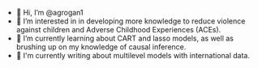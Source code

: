 - 👋 Hi, I’m @agrogan1
- 👀 I’m interested in in developing more knowledge to reduce violence against children and Adverse Childhood Experiences (ACEs).
- 🌱 I’m currently learning about CART and lasso models, as well as brushing up on my knowledge of causal inference.
- 📘 I'm currently writing about multilevel models with international data.

<!---
agrogan1/agrogan1 is a ✨ special ✨ repository because its `README.md` (this file) appears on your GitHub profile.
You can click the Preview link to take a look at your changes.
--->
